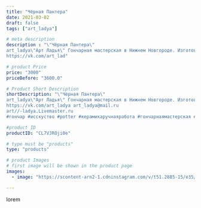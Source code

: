 ```yaml
---
title: "Чёрная Пантера"
date: 2021-03-02
draft: false
tags: ["art_ladya"]

# meta description
description : "\"Чёрная Пантера\" 
art_ladya\"Арт Ладья\" Гончарная мастерская в Нижнем Новгороде. Изготовление керамики и мастер//-классы по обучению. 
https://vk.com/art_lad"

# product Price
price: "3000"
priceBefore: "3600.0"

# Product Short Description
shortDescription: "\"Чёрная Пантера\" 
art_ladya\"Арт Ладья\" Гончарная мастерская в Нижнем Новгороде. Изготовление керамики и мастер//-классы по обучению. 
https://vk.com/art_ladya art_ladya@mail.ru 
art//-ladya.Livemaster.ru
#гончар #исскуство #potter #керамикаручнаяработа #гончарнаямастерская #керамиканазаказ #handmade #посудаизглины #керамика #эксклюзивнаякерамика #африка #decor #ceramicar #mug #пантера #tankard #earthenware #ceramic #design #кошка #magic #restaurant #ceramicart #pint #clay #авторскаякерамика #kett #чернаяпантера #kraft"

#product ID
productID: "CL7VJROji0e"

# type must be "products"
type: "products"

# product Images
# first image will be shown in the product page
images:
  - image: "https://scontent-arn2-1.cdninstagram.com/v/t51.2885-15/e35/151666788_1136625933433995_7541268783559262362_n.jpg?tp=1&_nc_ht=scontent-arn2-1.cdninstagram.com&_nc_cat=103&_nc_ohc=r2qUjLomgX4AX9u8OHy&ccb=7-4&oh=0d07572415d4b8c5f9abeae0a1a11f26&oe=6082769D&_nc_sid=86f79a&ig_cache_key=MjUyMDcwMTQxMjM5Mzc1Nzk4Mg%3D%3D.2-ccb7-4"

---
```

lorem
